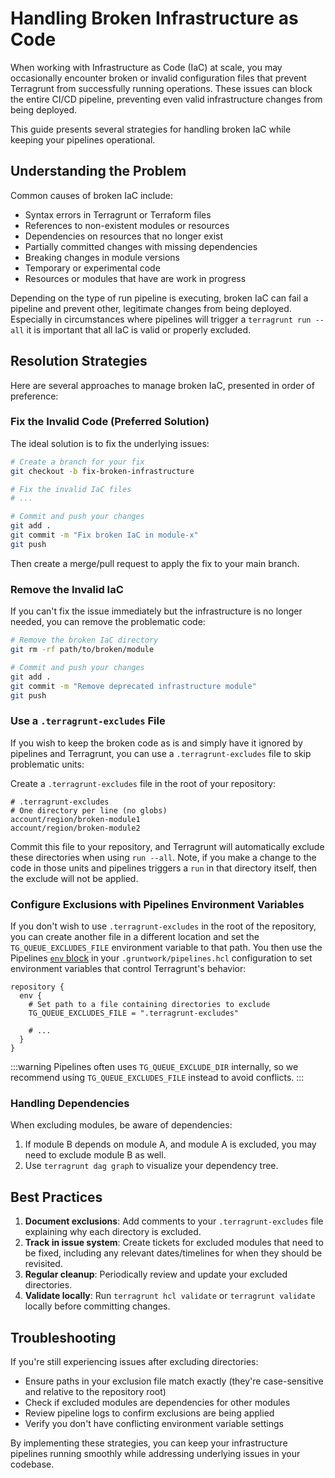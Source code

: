 # Handling Broken Infrastructure as Code

When working with Infrastructure as Code (IaC) at scale, you may occasionally encounter broken or invalid configuration files that prevent Terragrunt from successfully running operations. These issues can block the entire CI/CD pipeline, preventing even valid infrastructure changes from being deployed.

This guide presents several strategies for handling broken IaC while keeping your pipelines operational.

## Understanding the Problem

Common causes of broken IaC include:

- Syntax errors in Terragrunt or Terraform files
- References to non-existent modules or resources
- Dependencies on resources that no longer exist
- Partially committed changes with missing dependencies
- Breaking changes in module versions
- Temporary or experimental code
- Resources or modules that have are work in progress

Depending on the type of run pipeline is executing, broken IaC can fail a pipeline and prevent other, legitimate changes from being deployed. Especially in circumstances where pipelines will trigger a `terragrunt run --all` it is important that all IaC is valid or properly excluded.

## Resolution Strategies

Here are several approaches to manage broken IaC, presented in order of preference:

### Fix the Invalid Code (Preferred Solution)

The ideal solution is to fix the underlying issues:

```bash
# Create a branch for your fix
git checkout -b fix-broken-infrastructure

# Fix the invalid IaC files
# ...

# Commit and push your changes
git add .
git commit -m "Fix broken IaC in module-x"
git push
```

Then create a merge/pull request to apply the fix to your main branch.

### Remove the Invalid IaC

If you can't fix the issue immediately but the infrastructure is no longer needed, you can remove the problematic code:

```bash
# Remove the broken IaC directory
git rm -rf path/to/broken/module

# Commit and push your changes
git add .
git commit -m "Remove deprecated infrastructure module"
git push
```

### Use a `.terragrunt-excludes` File

If you wish to keep the broken code as is and simply have it ignored by pipelines and Terragrunt, you can use a `.terragrunt-excludes` file to skip problematic units:

Create a `.terragrunt-excludes` file in the root of your repository:

```text
# .terragrunt-excludes
# One directory per line (no globs)
account/region/broken-module1
account/region/broken-module2
```

Commit this file to your repository, and Terragrunt will automatically exclude these directories when using `run --all`.  Note, if you make a change to the code in those units and pipelines triggers a `run` in that directory itself, then the exclude will not be applied.

### Configure Exclusions with Pipelines Environment Variables

If you don't wish to use `.terragrunt-excludes` in the root of the repository, you can create another file in a different location and set the `TG_QUEUE_EXCLUDES_FILE` environment variable to that path. You then use the Pipelines [`env` block](/2.0/reference/pipelines/configurations-as-code/api#env-block) in your `.gruntwork/pipelines.hcl` configuration to set environment variables that control Terragrunt's behavior:

```hcl
repository {
  env {
    # Set path to a file containing directories to exclude
    TG_QUEUE_EXCLUDES_FILE = ".terragrunt-excludes"

    # ...
  }
}
```

:::warning
 Pipelines often uses `TG_QUEUE_EXCLUDE_DIR` internally, so we recommend using `TG_QUEUE_EXCLUDES_FILE` instead to avoid conflicts.
 :::

### Handling Dependencies

When excluding modules, be aware of dependencies:

1. If module B depends on module A, and module A is excluded, you may need to exclude module B as well.
2. Use `terragrunt dag graph` to visualize your dependency tree.

## Best Practices

1. **Document exclusions**: Add comments to your `.terragrunt-excludes` file explaining why each directory is excluded.
2. **Track in issue system**: Create tickets for excluded modules that need to be fixed, including any relevant dates/timelines for when they should be revisited.
3. **Regular cleanup**: Periodically review and update your excluded directories.
4. **Validate locally**: Run `terragrunt hcl validate` or `terragrunt validate` locally before committing changes.

## Troubleshooting

If you're still experiencing issues after excluding directories:

- Ensure paths in your exclusion file match exactly (they're case-sensitive and relative to the repository root)
- Check if excluded modules are dependencies for other modules
- Review pipeline logs to confirm exclusions are being applied
- Verify you don't have conflicting environment variable settings

By implementing these strategies, you can keep your infrastructure pipelines running smoothly while addressing underlying issues in your codebase.
